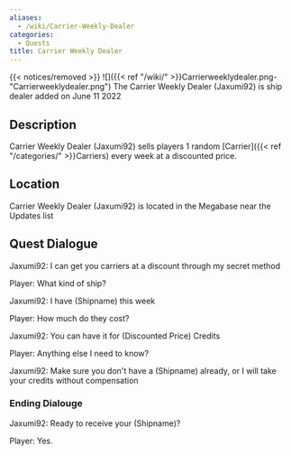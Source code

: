 ```yaml
---
aliases:
  - /wiki/Carrier-Weekly-Dealer
categories:
  - Quests
title: Carrier Weekly Dealer
---
```


{{< notices/removed >}} ![]({{< ref "/wiki/" >}}Carrierweeklydealer.png-"Carrierweeklydealer.png") The Carrier Weekly Dealer (Jaxumi92) is ship dealer added on June 11 2022

## Description

Carrier Weekly Dealer (Jaxumi92) sells players 1 random [Carrier]({{< ref "/categories/" >}}Carriers) every week at a discounted price.

## Location

Carrier Weekly Dealer (Jaxumi92) is located in the Megabase near the Updates list

## Quest Dialogue

Jaxumi92: I can get you carriers at a discount through my secret method

Player: What kind of ship?

Jaxumi92: I have (Shipname) this week

Player: How much do they cost?

Jaxumi92: You can have it for (Discounted Price) Credits

Player: Anything else I need to know?

Jaxumi92: Make sure you don't have a (Shipname) already, or I will take your credits without compensation

### Ending Dialouge

Jaxumi92: Ready to receive your (Shipname)?

Player: Yes.
